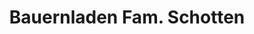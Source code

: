 ---
title: "Bauernladen Fam. Schotten"
url: /grevenbroich/bauernladen-fam-schotten/
shop: Hofladen
---
